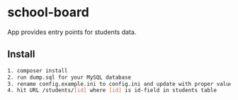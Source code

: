 # school-board

App provides entry points for students data. 

## Install

``` bash
1. composer install
2. run dump.sql for your MySQL database
3. rename config.example.ini to config.ini and update with proper values
4. hit URL /students/[id] where [id] is id-field in students table 
```
